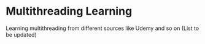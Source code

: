 # Multithreading Learning
Learning multithreading from different sources like Udemy and so on (List to be updated)

